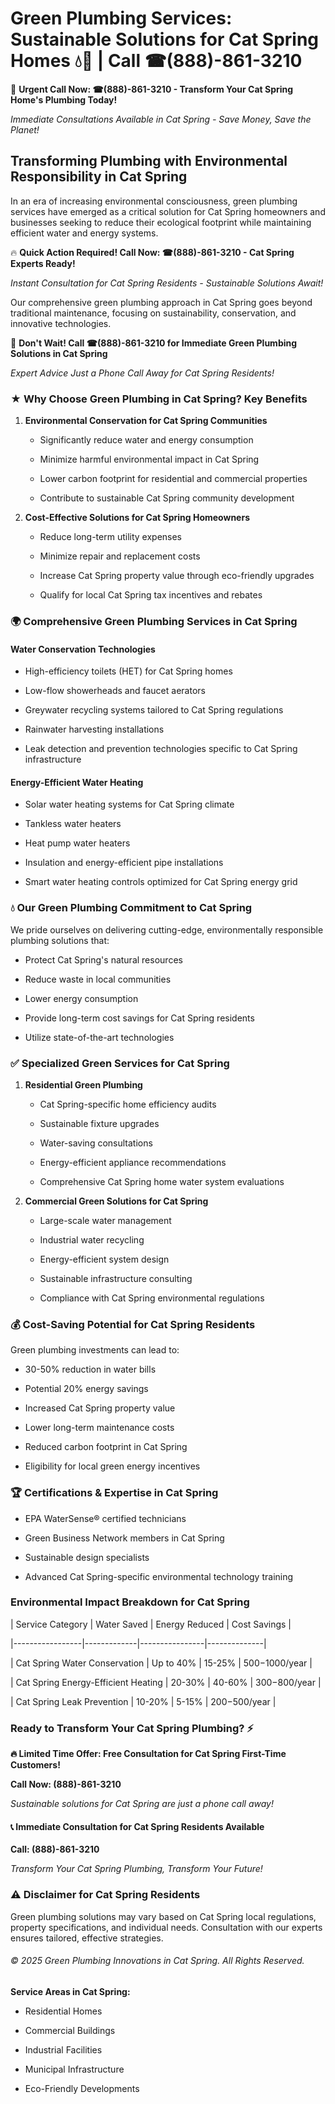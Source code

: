 # Green Plumbing Services: Sustainable Solutions for Cat Spring Homes 💧🌿 | Call ☎(888)-861-3210

🚨 **Urgent Call Now: ☎(888)-861-3210 - Transform Your Cat Spring Home's Plumbing Today!**
*Immediate Consultations Available in Cat Spring - Save Money, Save the Planet!*

## Transforming Plumbing with Environmental Responsibility in Cat Spring

In an era of increasing environmental consciousness, green plumbing services have emerged as a critical solution for Cat Spring homeowners and businesses seeking to reduce their ecological footprint while maintaining efficient water and energy systems. 

🔥 **Quick Action Required! Call Now: ☎(888)-861-3210 - Cat Spring Experts Ready!**
*Instant Consultation for Cat Spring Residents - Sustainable Solutions Await!*

Our comprehensive green plumbing approach in Cat Spring goes beyond traditional maintenance, focusing on sustainability, conservation, and innovative technologies.

🚨 **Don't Wait! Call ☎(888)-861-3210 for Immediate Green Plumbing Solutions in Cat Spring**
*Expert Advice Just a Phone Call Away for Cat Spring Residents!*

### ★ Why Choose Green Plumbing in Cat Spring? Key Benefits

1. **Environmental Conservation for Cat Spring Communities** 
   - Significantly reduce water and energy consumption
   - Minimize harmful environmental impact in Cat Spring
   - Lower carbon footprint for residential and commercial properties
   - Contribute to sustainable Cat Spring community development

2. **Cost-Effective Solutions for Cat Spring Homeowners** 
   - Reduce long-term utility expenses
   - Minimize repair and replacement costs
   - Increase Cat Spring property value through eco-friendly upgrades
   - Qualify for local Cat Spring tax incentives and rebates

### 🌍 Comprehensive Green Plumbing Services in Cat Spring

#### Water Conservation Technologies
- High-efficiency toilets (HET) for Cat Spring homes
- Low-flow showerheads and faucet aerators
- Greywater recycling systems tailored to Cat Spring regulations
- Rainwater harvesting installations
- Leak detection and prevention technologies specific to Cat Spring infrastructure

#### Energy-Efficient Water Heating
- Solar water heating systems for Cat Spring climate
- Tankless water heaters
- Heat pump water heaters
- Insulation and energy-efficient pipe installations
- Smart water heating controls optimized for Cat Spring energy grid

### 💧 Our Green Plumbing Commitment to Cat Spring

We pride ourselves on delivering cutting-edge, environmentally responsible plumbing solutions that:
- Protect Cat Spring's natural resources
- Reduce waste in local communities
- Lower energy consumption
- Provide long-term cost savings for Cat Spring residents
- Utilize state-of-the-art technologies

### ✅ Specialized Green Services for Cat Spring

1. **Residential Green Plumbing**
   - Cat Spring-specific home efficiency audits
   - Sustainable fixture upgrades
   - Water-saving consultations
   - Energy-efficient appliance recommendations
   - Comprehensive Cat Spring home water system evaluations

2. **Commercial Green Solutions for Cat Spring**
   - Large-scale water management
   - Industrial water recycling
   - Energy-efficient system design
   - Sustainable infrastructure consulting
   - Compliance with Cat Spring environmental regulations

### 💰 Cost-Saving Potential for Cat Spring Residents

Green plumbing investments can lead to:
- 30-50% reduction in water bills
- Potential 20% energy savings
- Increased Cat Spring property value
- Lower long-term maintenance costs
- Reduced carbon footprint in Cat Spring
- Eligibility for local green energy incentives

### 🏆 Certifications & Expertise in Cat Spring

- EPA WaterSense® certified technicians
- Green Business Network members in Cat Spring
- Sustainable design specialists
- Advanced Cat Spring-specific environmental technology training

### Environmental Impact Breakdown for Cat Spring

| Service Category | Water Saved | Energy Reduced | Cost Savings |
|-----------------|-------------|----------------|--------------|
| Cat Spring Water Conservation | Up to 40% | 15-25% | $500-$1000/year |
| Cat Spring Energy-Efficient Heating | 20-30% | 40-60% | $300-$800/year |
| Cat Spring Leak Prevention | 10-20% | 5-15% | $200-$500/year |

### Ready to Transform Your Cat Spring Plumbing? ⚡

**🔥 Limited Time Offer: Free Consultation for Cat Spring First-Time Customers!**

**Call Now: (888)-861-3210**
*Sustainable solutions for Cat Spring are just a phone call away!*

#### 📞 Immediate Consultation for Cat Spring Residents Available

**Call: (888)-861-3210**
*Transform Your Cat Spring Plumbing, Transform Your Future!*

### ⚠️ Disclaimer for Cat Spring Residents

Green plumbing solutions may vary based on Cat Spring local regulations, property specifications, and individual needs. Consultation with our experts ensures tailored, effective strategies.

###### © 2025 Green Plumbing Innovations in Cat Spring. All Rights Reserved.

**Service Areas in Cat Spring:** 
- Residential Homes
- Commercial Buildings
- Industrial Facilities
- Municipal Infrastructure
- Eco-Friendly Developments